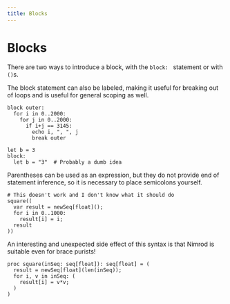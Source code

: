 ```yaml
---
title: Blocks
---
```


# Blocks

There are two ways to introduce a block, with the `block: ` statement or with `()`s.

The block statement can also be labeled, making it useful for breaking out of loops and is useful for general scoping as well. 

``` nimrod
block outer:
  for i in 0..2000:
    for j in 0..2000:
      if i+j == 3145:
        echo i, ", ", j
        break outer

let b = 3
block:
  let b = "3"  # Probably a dumb idea
```

Parentheses can be used as an expression, but they do not provide end of statement inference, so it is necessary to place semicolons yourself.

``` nimrod
# This doesn't work and I don't know what it should do
square((
  var result = newSeq[float]();
  for i in 0..1000:
  	result[i] = i;
  result
))
```

An interesting and unexpected side effect of this syntax is that Nimrod is suitable even for brace purists!

``` nimrod
proc square(inSeq: seq[float]): seq[float] = (
  result = newSeq[float](len(inSeq));
  for i, v in inSeq: (
    result[i] = v*v;
  )
)
```
